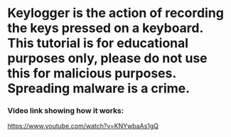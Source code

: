 # Keylogger is the action of recording the keys pressed on a keyboard. This tutorial is for educational purposes only, please do not use this for malicious purposes. Spreading malware is a crime.

### Video link showing how it works:
https://www.youtube.com/watch?v=KNYwbaAs1gQ
